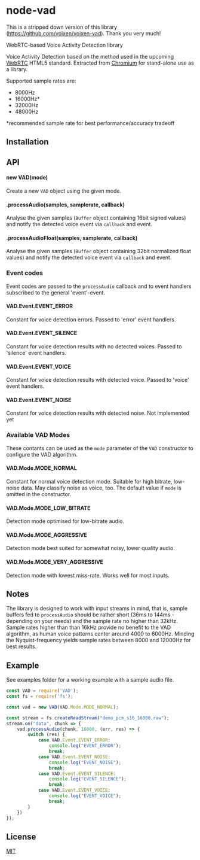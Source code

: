 # node-vad

This is a stripped down version of this library (https://github.com/voixen/voixen-vad). Thank you very much!

WebRTC-based Voice Activity Detection library

Voice Activity Detection based on the method used in the upcoming [WebRTC](http://http://www.webrtc.org) HTML5 standard.
Extracted from [Chromium](https://chromium.googlesource.com/external/webrtc/+/branch-heads/43/webrtc/common_audio/vad/) for
stand-alone use as a library.

Supported sample rates are:
- 8000Hz
- 16000Hz*
- 32000Hz
- 48000Hz

*recommended sample rate for best performance/accuracy tradeoff

## Installation

## API

#### new VAD(mode)

Create a new `VAD` object using the given mode.

#### .processAudio(samples, samplerate, callback)

Analyse the given samples (`Buffer` object containing 16bit signed values) and notify the detected voice
event via `callback` and event.

#### .processAudioFloat(samples, samplerate, callback)

Analyse the given samples (`Buffer` object containing 32bit normalized float values) and notify the detected voice
event via `callback` and event.

### Event codes

Event codes are passed to the `processAudio` callback and to event handlers subscribed to the general
'event'-event.

#### VAD.Event.EVENT_ERROR

Constant for voice detection errors. Passed to 'error' event handlers.

#### VAD.Event.EVENT_SILENCE

Constant for voice detection results with no detected voices.
Passed to 'silence' event handlers.

#### VAD.Event.EVENT_VOICE

Constant for voice detection results with detected voice.
Passed to 'voice' event handlers.

#### VAD.Event.EVENT_NOISE

Constant for voice detection results with detected noise.
Not implemented yet

### Available VAD Modes

These contants can be used as the `mode` parameter of the `VAD` constructor to
configure the VAD algorithm. 

#### VAD.Mode.MODE_NORMAL

Constant for normal voice detection mode. Suitable for high bitrate, low-noise data.
May classify noise as voice, too. The default value if `mode` is omitted in the constructor.

#### VAD.Mode.MODE_LOW_BITRATE

Detection mode optimised for low-bitrate audio.

#### VAD.Mode.MODE_AGGRESSIVE

Detection mode best suited for somewhat noisy, lower quality audio.

#### VAD.Mode.MODE_VERY_AGGRESSIVE

Detection mode with lowest miss-rate. Works well for most inputs.

## Notes

The library is designed to work with input streams in mind, that is, sample buffers fed to `processAudio` should be
rather short (36ms to 144ms - depending on your needs) and the sample rate no higher than 32kHz. Sample rates higher than
than 16kHz provide no benefit to the VAD algorithm, as human voice patterns center around 4000 to 6000Hz. Minding the
Nyquist-frequency yields sample rates between 8000 and 12000Hz for best results.

## Example

See examples folder for a working example with a sample audio file.

```javascript
const VAD = require('VAD');
const fs = require('fs');

const vad = new VAD(VAD.Mode.MODE_NORMAL);

const stream = fs.createReadStream("demo_pcm_s16_16000.raw");
stream.on("data", chunk => {
    vad.processAudio(chunk, 16000, (err, res) => {
        switch (res) {
            case VAD.Event.EVENT_ERROR:
                console.log("EVENT_ERROR");
                break;
            case VAD.Event.EVENT_NOISE:
                console.log("EVENT_NOISE");
                break;
            case VAD.Event.EVENT_SILENCE:
                console.log("EVENT_SILENCE");
                break;
            case VAD.Event.EVENT_VOICE:
                console.log("EVENT_VOICE");
                break;
        }
    })
});
```

## License

[MIT](LICENSE)
